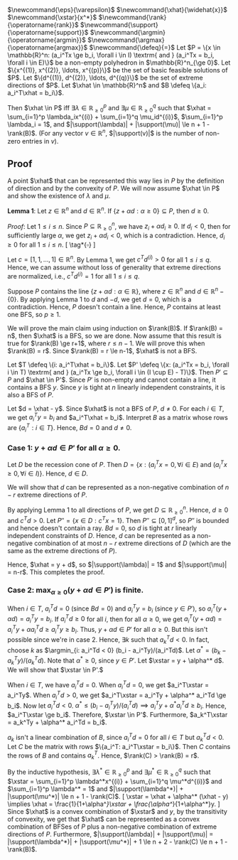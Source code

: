 <span class="invisible">
$\newcommand{\eps}{\varepsilon}$
$\newcommand{\xhat}{\widehat{x}}$
$\newcommand{\xstar}{x^*}$
$\newcommand{\rank}{\operatorname{rank}}$
$\newcommand{\support}{\operatorname{support}}$
$\newcommand{\argmin}{\operatorname{argmin}}$
$\newcommand{\argmax}{\operatorname{argmax}}$
$\newcommand{\defeq}{=}$
</span>
Let $P = \{x \in \mathbb{R}^n: (a_i^Tx \ge b_i, \forall i \in I) \textrm{ and } (a_i^Tx = b_i, \forall i \in E)\}$
be a non-empty polyhedron in $\mathbb{R}^n_{\ge 0}$.
Let $\{x^{(1)}, x^{(2)}, \ldots, x^{(p)}\}$ be the set of basic feasible solutions of $P$.
Let $\{d^{(1)}, d^{(2)}, \ldots, d^{(q)}\}$ be the set of extreme directions of $P$.
Let $\xhat \in \mathbb{R}^n$ and $B \defeq \{a_i: a_i^T\xhat = b_i\}$.

Then $\xhat \in P$ iff $\exists \lambda \in \mathbb{R}^p_{\ge 0}$ and $\exists \mu \in \mathbb{R}^q_{\ge 0}$
such that $\xhat = \sum_{i=1}^p \lambda_ix^{(i)} + \sum_{i=1}^q \mu_id^{(i)}$,
$\sum_{i=1}^p \lambda_i = 1$, and $|\support(\lambda)| + |\support(\mu)| \le n + 1 - \rank(B)$.
(For any vector $v \in \mathbb{R}^n$, $|\support(v)|$ is the number of non-zero entries in $v$).

## Proof

A point $\xhat$ that can be represented this way lies in $P$
by the definition of direction and by the convexity of $P$.
We will now assume $\xhat \in P$ and show the existence of $\lambda$ and $\mu$.

**Lemma 1**: Let $z \in \mathbb{R}^n$ and $d \in \mathbb{R}^n$.
If $\{z + \alpha d: \alpha \ge 0\} \subseteq P$, then $d \ge 0$.

*Proof*:
Let $1 \le i \le n$. Since $P \subseteq \mathbb{R}^n_{\ge 0}$, we have $z_i + \alpha d_i \ge 0$.
If $d_i < 0$, then for sufficiently large $\alpha$, we get $z_i + \alpha d_i < 0$,
which is a contradiction. Hence, $d_i \ge 0$ for all $1 \le i \le n$.
\[ \tag*{$\square$} \]

Let $c = [1, 1, \ldots, 1] \in \mathbb{R}^n$.
By Lemma 1, we get $c^Td^{(i)} > 0$ for all $1 \le i \le q$.
Hence, we can assume without loss of generality that extreme directions are normalized,
i.e., $c^Td^{(i)} = 1$ for all $1 \le i \le q$.

Suppose $P$ contains the line $\{z + \alpha d: \alpha \in \mathbb{R}\}$,
where $z \in \mathbb{R}^n$ and $d \in \mathbb{R}^n - \{0\}$.
By applying Lemma 1 to $d$ and $-d$, we get $d = 0$, which is a contradiction.
Hence, $P$ doesn't contain a line.
Hence, $P$ contains at least one BFS, so $p \ge 1$.

We will prove the main claim using induction on $\rank(B)$.
If $\rank(B) = n$, then $\xhat$ is a BFS, so we are done.
Now assume that this result is true for $\rank(B) \ge r+1$, where $r \le n-1$.
We will prove this when $\rank(B) = r$.
Since $\rank(B) = r \le n-1$, $\xhat$ is not a BFS.

Let $T \defeq \{i: a_i^T\xhat = b_i\}$.
Let $P' \defeq \{x: (a_i^Tx = b_i, \forall i \in T) \textrm{ and } (a_i^Tx \ge b_i, \forall i \in (I \cup E) - T)\}$.
Then $P' \subseteq P$ and $\xhat \in P'$.
Since $P'$ is non-empty and cannot contain a line, it contains a BFS $y$.
Since $y$ is tight at $n$ linearly independent constraints, it is also a BFS of $P$.

Let $d = \xhat - y$. Since $\xhat$ is not a BFS of $P$, $d \neq 0$.
For each $i \in T$, we get $a_i^Ty = b_i$ and $a_i^T\xhat = b_i$.
Interpret $B$ as a matrix whose rows are $\{a_i^T: i \in T\}$.
Hence, $Bd = 0$ and $d \neq 0$.

### Case 1: $y + \alpha d \in P'$ for all $\alpha \ge 0$.

Let $D$ be the recession cone of $P$. Then
$D = \{x: (a_i^Tx = 0, \forall i \in E) \textrm{ and } (a_i^Tx \ge 0, \forall i \in I)\}$.
Hence, $d \in D$.

We will show that $d$ can be represented as a
non-negative combination of $n - r$ extreme directions of $P$.

By applying Lemma 1 to all directions of $P$, we get $D \subseteq \mathbb{R}^n_{\ge 0}$.
Hence, $d \ge 0$ and $c^Td > 0$.
Let $P'' = \{x \in D: c^Tx = 1\}$. Then $P'' \subseteq [0, 1]^d$,
so $P''$ is bounded and hence doesn't contain a ray.
$Bd = 0$, so $d$ is tight at $r$ linearly independent constraints of $D$.
Hence, $d$ can be represented as a non-negative combination of at most $n - r$
extreme directions of $D$ (which are the same as the extreme directions of $P$).

Hence, $\xhat = y + d$, so $|\support(\lambda)| = 1$ and $|\support(\mu)| = n-r$.
This completes the proof.

### Case 2: $\max_{\alpha \ge 0} (y + \alpha d \in P')$ is finite.

When $i \in T$, $a_i^Td = 0$ (since $Bd = 0$) and $a_i^Ty = b_i$ (since $y \in P'$),
so $a_i^T(y + \alpha d) = a_i^Ty = b_i$.
If $a_i^Td \ge 0$ for all $i$, then for all $\alpha \ge 0$, we get
$a_i^T(y + \alpha d) = a_i^Ty + \alpha a_i^Td \ge a_i^Ty \ge b_i$.
Thus, $y + \alpha d \in P'$ for all $\alpha \ge 0$.
But this isn't possible since we're in case 2.
Hence, $\exists k$ such that $a_k^Td < 0$.
In fact, choose $k$ as $\argmin_{i: a_i^Td < 0} (b_i - a_i^Ty)/(a_i^Td)$.
Let $\alpha^* = (b_k - a_k^Ty)/(a_k^Td)$.
Note that $\alpha^* \ge 0$, since $y \in P'$.
Let $\xstar = y + \alpha^* d$.
We will show that $\xstar \in P'.$

When $i \in T$, we have $a_i^Td = 0$.
When $a_i^Td = 0$, we get $a_i^T\xstar = a_i^Ty$.
When $a_i^Td > 0$, we get $a_i^T\xstar = a_i^Ty + \alpha^* a_i^Td \ge b_i$.
Now let $a_i^Td < 0$.
$\alpha^* \le (b_i - a_i^Ty)/(a_i^Td) \implies a_i^Ty + \alpha^* a_i^Td \ge b_i$.
Hence, $a_i^T\xstar \ge b_i$. Therefore, $\xstar \in P'$.
Furthermore, $a_k^T\xstar = a_k^Ty + \alpha^* a_i^Td = b_i$.

$a_k$ isn't a linear combination of $B$,
since $a_i^Td = 0$ for all $i \in T$ but $a_k^Td < 0$.
Let $C$ be the matrix with rows $\{a_i^T: a_i^T\xstar = b_i\}$.
Then $C$ contains the rows of $B$ and contains $a_k^T$.
Hence, $\rank(C) > \rank(B) = r$.

By the inductive hypothesis, $\exists \lambda^* \in \mathbb{R}^p_{\ge 0}$
and $\exists \mu^* \in \mathbb{R}^q_{\ge 0}$ such that
$\xstar = \sum_{i=1}^p \lambda^*x^{(i)} + \sum_{i=1}^q \mu^*d^{(i)}$
and $\sum_{i=1}^p \lambda^* = 1$ and $|\support(\lambda^*)| + |\support(\mu^*)| \le n + 1 - \rank(C)$.
\[ \xstar = \xhat + \alpha^* (\xhat - y)
\implies \xhat = \frac{1}{1+\alpha^*}\xstar + \frac{\alpha^*}{1+\alpha^*}y. \]
Since $\xhat$ is a convex combination of $\xstar$ and $y$,
by the transitivity of convexity, we get that $\xhat$ can be represented
as a convex combination of BFSes of $P$ plus a non-negative combination of extreme directions of $P$.
Furthermore, $|\support(\lambda)| + |\support(\mu)| = |\support(\lambda^*)| + |\support(\mu^*)| + 1 \le n + 2 - \rank(C) \le n + 1 - \rank(B)$.

